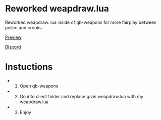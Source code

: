 # Reworked weapdraw.lua
Reworked weapdraw. lua inside of qb-weapons for more fairplay between police and crooks

[Preview](https://youtu.be/uclpmhRMSx4)

[Discord](https://discord.gg/ZrMmUp3TBw)

# Instuctions
- 1. Open qb-weapons
- 2. Go into client folder and replace givin weapdraw.lua with my weapdraw.lua
- 3. Enjoy
